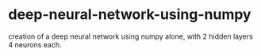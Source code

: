 # deep-neural-network-using-numpy

creation of a deep neural network using numpy alone, with 2 hidden layers 4 neurons each.

